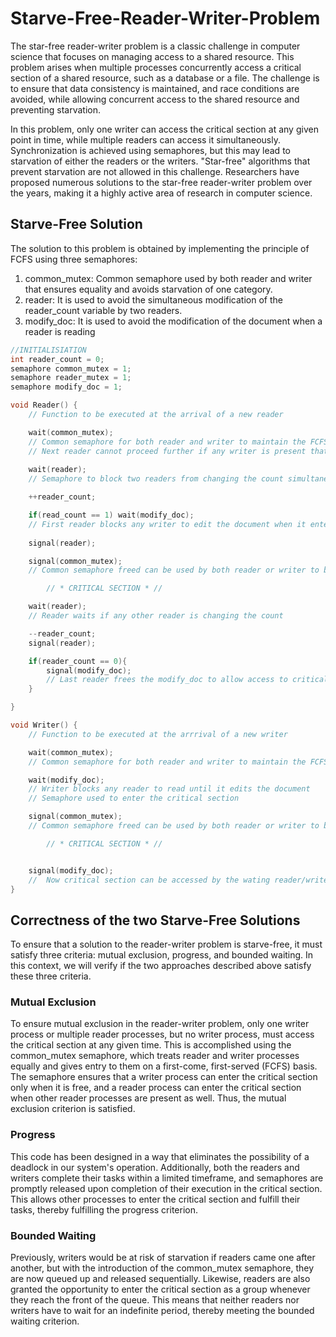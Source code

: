 # Starve-Free-Reader-Writer-Problem
The star-free reader-writer problem is a classic challenge in computer science that focuses on managing access to a shared resource. This problem arises when multiple processes concurrently access a critical section of a shared resource, such as a database or a file. The challenge is to ensure that data consistency is maintained, and race conditions are avoided, while allowing concurrent access to the shared resource and preventing starvation.

In this problem, only one writer can access the critical section at any given point in time, while multiple readers can access it simultaneously. Synchronization is achieved using semaphores, but this may lead to starvation of either the readers or the writers. "Star-free" algorithms that prevent starvation are not allowed in this challenge. Researchers have proposed numerous solutions to the star-free reader-writer problem over the years, making it a highly active area of research in computer science.

## Starve-Free Solution
The solution to this problem is obtained by implementing the principle of FCFS using three semaphores:
1. common_mutex: Common semaphore used by both reader and writer that ensures equality and avoids starvation of one category.
2. reader: It is used to avoid the simultaneous modification of the reader_count variable by two readers.
3. modify_doc: It is used to avoid the modification of the document when a reader is reading


```cpp
//INITIALISIATION
int reader_count = 0;
semaphore common_mutex = 1;
semaphore reader_mutex = 1;
semaphore modify_doc = 1;

void Reader() {
    // Function to be executed at the arrival of a new reader 

    wait(common_mutex); 
    // Common semaphore for both reader and writer to maintain the FCFS principle
    // Next reader cannot proceed further if any writer is present that blocks this semaphore
    
    wait(reader); 
    // Semaphore to block two readers from changing the count simultaneously 

    ++reader_count;

    if(read_count == 1) wait(modify_doc); 
    // First reader blocks any writer to edit the document when it enters the critical section
        
    signal(reader);

    signal(common_mutex);
    // Common semaphore freed can be used by both reader or writer to begin it's process

        // * CRITICAL SECTION * //

    wait(reader);
    // Reader waits if any other reader is changing the count

    --reader_count;
    signal(reader);

    if(reader_count == 0){
        signal(modify_doc);
        // Last reader frees the modify_doc to allow access to critical section
    }

}

void Writer() {
    // Function to be executed at the arrrival of a new writer

    wait(common_mutex);
    // Common semaphore for both reader and writer to maintain the FCFS principle

    wait(modify_doc);
    // Writer blocks any reader to read until it edits the document
    // Semaphore used to enter the critical section

    signal(common_mutex);
    // Common semaphore freed can be used by both reader or writer to begin it's process

        // * CRITICAL SECTION * //


    signal(modify_doc);
    //  Now critical section can be accessed by the wating reader/writerC
}
```

## Correctness of the two Starve-Free Solutions
To ensure that a solution to the reader-writer problem is starve-free, it must satisfy three criteria: mutual exclusion, progress, and bounded waiting. In this context, we will verify if the two approaches described above satisfy these three criteria.
### Mutual Exclusion
To ensure mutual exclusion in the reader-writer problem, only one writer process or multiple reader processes, but no writer process, must access the critical section at any given time. This is accomplished using the common_mutex semaphore, which treats reader and writer processes equally and gives entry to them on a first-come, first-served (FCFS) basis. The semaphore ensures that a writer process can enter the critical section only when it is free, and a reader process can enter the critical section when other reader processes are present as well. Thus, the mutual exclusion criterion is satisfied.

### Progress
This code has been designed in a way that eliminates the possibility of a deadlock in our system's operation. Additionally, both the readers and writers complete their tasks within a limited timeframe, and semaphores are promptly released upon completion of their execution in the critical section. This allows other processes to enter the critical section and fulfill their tasks, thereby fulfilling the progress criterion.

### Bounded Waiting
Previously, writers would be at risk of starvation if readers came one after another, but with the introduction of the common_mutex semaphore, they are now queued up and released sequentially. Likewise, readers are also granted the opportunity to enter the critical section as a group whenever they reach the front of the queue. This means that neither readers nor writers have to wait for an indefinite period, thereby meeting the bounded waiting criterion.
